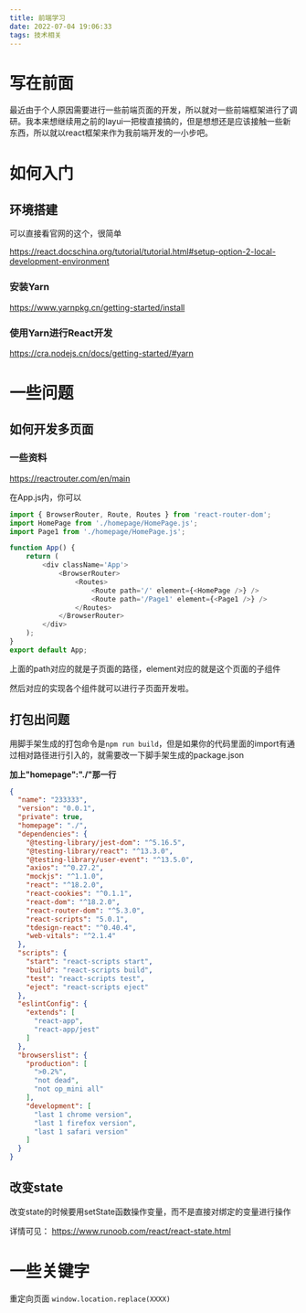 ```yaml
---
title: 前端学习
date: 2022-07-04 19:06:33
tags: 技术相关
---
```


# 写在前面

最近由于个人原因需要进行一些前端页面的开发，所以就对一些前端框架进行了调研。我本来想继续用之前的layui一把梭直接搞的，但是想想还是应该接触一些新东西，所以就以react框架来作为我前端开发的一小步吧。

# 如何入门

## 环境搭建
可以直接看官网的这个，很简单

https://react.docschina.org/tutorial/tutorial.html#setup-option-2-local-development-environment

### 安装Yarn
https://www.yarnpkg.cn/getting-started/install
### 使用Yarn进行React开发
https://cra.nodejs.cn/docs/getting-started/#yarn

# 一些问题

## 如何开发多页面

### 一些资料
https://reactrouter.com/en/main

在App.js内，你可以
```js
import { BrowserRouter, Route, Routes } from 'react-router-dom';
import HomePage from './homepage/HomePage.js';
import Page1 from './homepage/HomePage.js';

function App() {
    return (
        <div className='App'>
            <BrowserRouter>
                <Routes>
                    <Route path='/' element={<HomePage />} />
                    <Route path='/Page1' element={<Page1 />} />
                </Routes>
            </BrowserRouter>
        </div>
    );
}
export default App;
```
上面的path对应的就是子页面的路径，element对应的就是这个页面的子组件

然后对应的实现各个组件就可以进行子页面开发啦。

## 打包出问题
用脚手架生成的打包命令是`npm run build`，但是如果你的代码里面的import有通过相对路径进行引入的，就需要改一下脚手架生成的package.json

**加上"homepage":"./"那一行**
```json
{
  "name": "233333",
  "version": "0.0.1",
  "private": true,
  "homepage": "./",
  "dependencies": {
    "@testing-library/jest-dom": "^5.16.5",
    "@testing-library/react": "^13.3.0",
    "@testing-library/user-event": "^13.5.0",
    "axios": "^0.27.2",
    "mockjs": "^1.1.0",
    "react": "^18.2.0",
    "react-cookies": "^0.1.1",
    "react-dom": "^18.2.0",
    "react-router-dom": "^5.3.0",
    "react-scripts": "5.0.1",
    "tdesign-react": "^0.40.4",
    "web-vitals": "^2.1.4"
  },
  "scripts": {
    "start": "react-scripts start",
    "build": "react-scripts build",
    "test": "react-scripts test",
    "eject": "react-scripts eject"
  },
  "eslintConfig": {
    "extends": [
      "react-app",
      "react-app/jest"
    ]
  },
  "browserslist": {
    "production": [
      ">0.2%",
      "not dead",
      "not op_mini all"
    ],
    "development": [
      "last 1 chrome version",
      "last 1 firefox version",
      "last 1 safari version"
    ]
  }
}
```

## 改变state
改变state的时候要用setState函数操作变量，而不是直接对绑定的变量进行操作

详情可见：
https://www.runoob.com/react/react-state.html

# 一些关键字

重定向页面 `window.location.replace(XXXX)`

